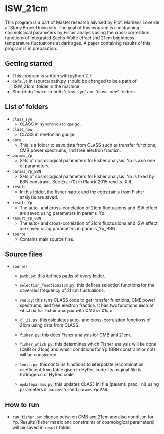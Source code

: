 # ISW_21cm
This program is a part of Master research advised by Prof. Marilena Loverde at Stony Brook University. The goal of this program is constraining cosmological parameters by Fisher analysis using the cross-correlation functions of Integrated Sachs-Wolfe effect and 21cm brightness temperature fluctuations at dark ages. A paper containing results of this program is in preparation.

## Getting started
* This program is written with python 2.7.
* `default` in /source/path.py should be changed to be a path of 'ISW_21cm' folder in the machine.
* Should do 'make' in both 'class_syn' and 'class_new' folders.

## List of folders

* `class_syn`
  - CLASS in syncronouse gauge.
* `class_new`
  - CLASS in newtonian gauge.
* `data`
  - This is a folder to save data from CLASS such as transfer functions, CMB power spectrums, and free electron fraction.   
* `params_Yp`
  - Sets of cosmological parameters for Fisher analysis. Yp is also one of parameters.
* `params_Yp_BBN`
  - Sets of cosmological parameters for Fisher analysis. Yp is fixed by BBN constraint. See Eq. (70) in Planck 2015 results. XIII.
* `result`
  - In this folder, the fisher matrix and the constraints from Fisher analysis are saved.
* `result_Yp`
  - The auto- and cross-correlation of 21cm fluctuations and ISW effect are saved using parameters in params_Yp.
* `result_Yp_BBN`
  - The auto- and cross-correlation of 21cm fluctuations and ISW effect are saved using parameters in params_Yp_BBN.
* `source`
  - Contains main source files.

## Source files
* `source/`
  - `path.py`: this defines paths of every folder.

  - `selection_function21cm.py`: this defines selection functions for the obversed frequency of 21 cm fluctuations.
  
  - `run.py`: this runs CLASS code to get transfer functions, CMB power spectrums, and free electron fraction. It has two functions each of which is for Fisher analysis with CMB or 21cm.
  
  - `cl_21.py`: this calculates auto- and cross-correlation functions of 21cm using data from CLASS.
  
  - `fisher.py`: this does Fisher analysis for CMB and 21cm.
  
  - `fisher_which.py`: this determines which Fisher analysis will be done (CMB or 21cm) and which conditions for Yp (BBN constraint or not) will be considered.
  
  - `tools.py`: this contains functions to interpolate recombination coefficient from table given in HyRec code. Its original file is hydrogen.c of HyRec code.
  
  - `updateparams.py`: this updates CLASS ini file (params_prac_.ini) using parameters in `params_Yp` and `params_Yp_BBN`.

## How to run

* `run_fisher.py`: choose between CMB and 21cm and also condition for Yp. Results (fisher matrix and constraints of cosmological parameters) will be saved in `result` folder.

